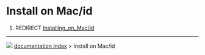# Install on Mac/id
1.  REDIRECT [Installing_on_Mac/id](Installing_on_Mac/id.md)



---
![](images/Button_right.svg) [documentation index](../README.md) > Install on Mac/id
